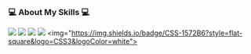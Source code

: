 ### 💻 About My Skills 💻

<img src="https://img.shields.io/badge/Java-11B48A?style=flat-square&logo=Java&logoColor=white"> <img src="https://img.shields.io/badge/Spring-green?style=flat-square&logo=Spring&logoColor=white"> <img src="https://img.shields.io/badge/SpringBoot-success?style=flat-square&logo=SpringBoot&logoColor=white"> <img src="https://img.shields.io/badge/HTML-orange?style=flat-square&logo=HTML5&logoColor=white"> <img="https://img.shields.io/badge/CSS-1572B6?style=flat-square&logo=CSS3&logoColor=white"> 

